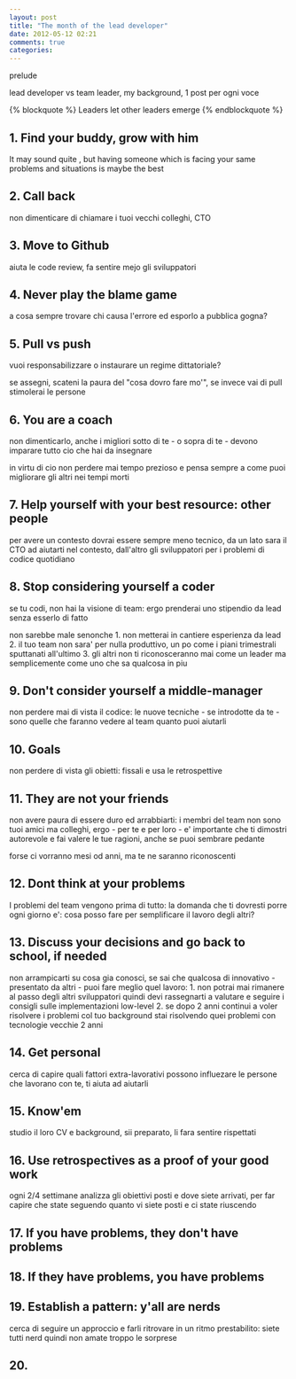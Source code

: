 ```yaml
---
layout: post
title: "The month of the lead developer"
date: 2012-05-12 02:21
comments: true
categories: 
---
```


<!-- more -->

prelude

lead developer vs team leader, my background, 1 post per ogni voce

{% blockquote %}
  Leaders let other leaders emerge
{% endblockquote %}

## 1. Find your buddy, grow with him

It may sound quite , but having someone which is facing your
same problems and situations is maybe the best

## 2. Call back

non dimenticare di chiamare i tuoi vecchi colleghi, CTO

## 3. Move to Github

aiuta le code review, fa sentire mejo gli sviluppatori

## 4. Never play the blame game

a cosa sempre trovare chi causa l'errore ed esporlo a pubblica gogna?

## 5. Pull vs push

vuoi responsabilizzare o instaurare un regime dittatoriale?

se assegni, scateni la paura del "cosa dovro fare mo'", se invece vai di pull stimolerai le persone

## 6. You are a coach

non dimenticarlo, anche i migliori sotto di te - o sopra di te - devono imparare tutto cio che hai da insegnare

in virtu di cio non perdere mai tempo prezioso e pensa sempre a come puoi migliorare gli altri nei tempi morti

## 7. Help yourself with your best resource: other people

per avere un contesto dovrai essere sempre meno tecnico, da un lato sara il CTO ad aiutarti nel contesto, dall'altro gli sviluppatori per i problemi di codice quotidiano

## 8. Stop considering yourself a coder

se tu codi, non hai la visione di team: ergo prenderai uno stipendio da lead senza esserlo di fatto

non sarebbe male senonche 1. non metterai in cantiere esperienza da lead 2. il tuo team non sara' per nulla produttivo, un po come i piani trimestrali sputtanati all'ultimo 3. gli altri non ti riconosceranno mai come un leader ma semplicemente come uno che sa qualcosa in piu

## 9. Don't consider yourself a middle-manager

non perdere mai di vista il codice: le nuove tecniche - se introdotte da te - sono quelle che faranno vedere al team quanto puoi aiutarli

## 10. Goals

non perdere di vista gli obietti: fissali e usa le retrospettive

## 11. They are not your friends

non avere paura di essere duro ed arrabbiarti: i membri del team non sono tuoi amici ma colleghi, ergo - per te e per loro - e' importante che ti dimostri autorevole e fai valere le tue ragioni, anche se puoi sembrare pedante

forse ci vorranno mesi od anni, ma te ne saranno riconoscenti

## 12. Dont think at your problems

I problemi del team vengono prima di tutto: la domanda che ti dovresti porre ogni giorno e': cosa posso fare per semplificare il lavoro degli altri?

## 13. Discuss your decisions and go back to school, if needed

non arrampicarti su cosa gia conosci, se sai che qualcosa di innovativo - presentato da altri - puoi fare meglio quel lavoro: 1. non potrai mai rimanere al passo degli altri sviluppatori quindi devi rassegnarti a valutare e seguire i consigli sulle implementazioni low-level 2. se dopo 2 anni continui a voler risolvere i problemi col tuo background stai risolvendo quei problemi con tecnologie vecchie 2 anni

## 14. Get personal

cerca di capire quali fattori extra-lavorativi possono influezare le persone che lavorano con te, ti aiuta ad aiutarli

## 15. Know'em

studio il loro CV e background, sii preparato, li fara sentire rispettati

## 16. Use retrospectives as a proof of your good work

ogni 2/4 settimane analizza gli obiettivi posti e dove siete arrivati, per far capire che state seguendo quanto vi siete posti e ci state riuscendo

## 17. If you have problems, they don't have problems

## 18. If they have problems, you have problems

## 19. Establish a pattern: y'all are nerds

cerca di seguire un approccio e farli ritrovare in un ritmo prestabilito: siete tutti nerd quindi non amate troppo le sorprese

## 20. 
